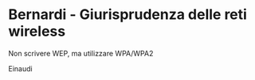 # Bernardi - Giurisprudenza delle reti wireless

Non scrivere WEP, ma utilizzare WPA/WPA2

Einaudi

<!--stackedit_data:
eyJoaXN0b3J5IjpbLTE1NTM2Mzc4NzQsLTEzNDA3NzQ3MDNdfQ
==
-->